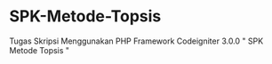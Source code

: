 # SPK-Metode-Topsis
Tugas Skripsi Menggunakan PHP Framework Codeigniter 3.0.0 " SPK Metode Topsis "
